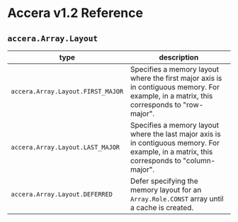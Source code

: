 [//]: # (Project: Accera)
[//]: # (Version: v1.2)

# Accera v1.2 Reference

## `accera.Array.Layout`

type | description
--- | ---
`accera.Array.Layout.FIRST_MAJOR` | Specifies a memory layout where the first major axis is in contiguous memory. For example, in a matrix, this corresponds to "row-major".
`accera.Array.Layout.LAST_MAJOR` | Specifies a memory layout where the last major axis is in contiguous memory. For example, in a matrix, this corresponds to "column-major".
`accera.Array.Layout.DEFERRED` | Defer specifying the memory layout for an `Array.Role.CONST` array until a cache is created.

<div style="page-break-after: always;"></div>
